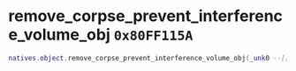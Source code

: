 # remove_corpse_prevent_interference_volume_obj `0x80FF115A`

```lua
natives.object.remove_corpse_prevent_interference_volume_obj(_unk0 --[[ number ]])
```